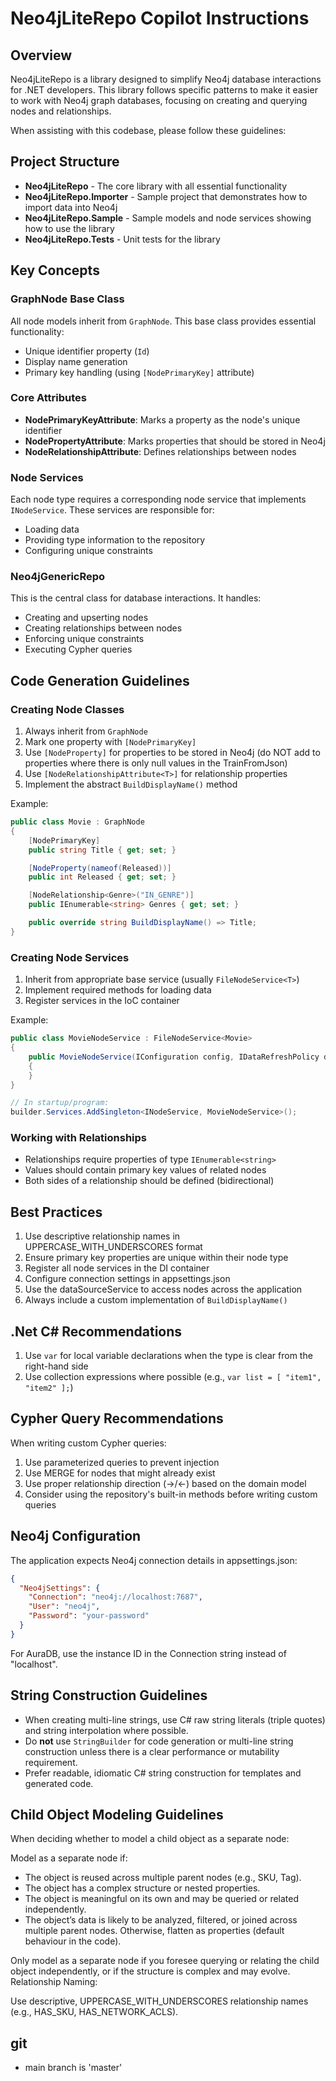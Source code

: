 # Neo4jLiteRepo Copilot Instructions

## Overview

Neo4jLiteRepo is a library designed to simplify Neo4j database interactions for .NET developers. This library follows specific patterns to make it easier to work with Neo4j graph databases, focusing on creating and querying nodes and relationships.

When assisting with this codebase, please follow these guidelines:

## Project Structure

- **Neo4jLiteRepo** - The core library with all essential functionality
- **Neo4jLiteRepo.Importer** - Sample project that demonstrates how to import data into Neo4j
- **Neo4jLiteRepo.Sample** - Sample models and node services showing how to use the library
- **Neo4jLiteRepo.Tests** - Unit tests for the library

## Key Concepts

### GraphNode Base Class

All node models inherit from `GraphNode`. This base class provides essential functionality:
- Unique identifier property (`Id`)
- Display name generation
- Primary key handling (using `[NodePrimaryKey]` attribute)

### Core Attributes

- **NodePrimaryKeyAttribute**: Marks a property as the node's unique identifier
- **NodePropertyAttribute**: Marks properties that should be stored in Neo4j
- **NodeRelationshipAttribute<T>**: Defines relationships between nodes

### Node Services

Each node type requires a corresponding node service that implements `INodeService`. These services are responsible for:
- Loading data
- Providing type information to the repository
- Configuring unique constraints

### Neo4jGenericRepo

This is the central class for database interactions. It handles:
- Creating and upserting nodes
- Creating relationships between nodes
- Enforcing unique constraints
- Executing Cypher queries

## Code Generation Guidelines

### Creating Node Classes

1. Always inherit from `GraphNode`
2. Mark one property with `[NodePrimaryKey]`
3. Use `[NodeProperty]` for properties to be stored in Neo4j (do NOT add to properties where there is only null values in the TrainFromJson)
4. Use `[NodeRelationshipAttribute<T>]` for relationship properties
5. Implement the abstract `BuildDisplayName()` method

Example:
```csharp
public class Movie : GraphNode
{
    [NodePrimaryKey]
    public string Title { get; set; }

    [NodeProperty(nameof(Released))]
    public int Released { get; set; }

    [NodeRelationship<Genre>("IN_GENRE")]
    public IEnumerable<string> Genres { get; set; }

    public override string BuildDisplayName() => Title;
}
```

### Creating Node Services

1. Inherit from appropriate base service (usually `FileNodeService<T>`)
2. Implement required methods for loading data
3. Register services in the IoC container

Example:
```csharp
public class MovieNodeService : FileNodeService<Movie>
{
    public MovieNodeService(IConfiguration config, IDataRefreshPolicy dataRefreshPolicy) : base(config, dataRefreshPolicy)
    {
    }
}

// In startup/program:
builder.Services.AddSingleton<INodeService, MovieNodeService>();
```

### Working with Relationships

- Relationships require properties of type `IEnumerable<string>`
- Values should contain primary key values of related nodes
- Both sides of a relationship should be defined (bidirectional)

## Best Practices

1. Use descriptive relationship names in UPPERCASE_WITH_UNDERSCORES format
2. Ensure primary key properties are unique within their node type
3. Register all node services in the DI container
4. Configure connection settings in appsettings.json
5. Use the dataSourceService to access nodes across the application
6. Always include a custom implementation of `BuildDisplayName()`

## .Net C# Recommendations
1. Use `var` for local variable declarations when the type is clear from the right-hand side
2. Use collection expressions where possible (e.g., `var list = [ "item1", "item2" ];`)

## Cypher Query Recommendations

When writing custom Cypher queries:
1. Use parameterized queries to prevent injection
2. Use MERGE for nodes that might already exist
3. Use proper relationship direction (->/<-) based on the domain model
4. Consider using the repository's built-in methods before writing custom queries

## Neo4j Configuration

The application expects Neo4j connection details in appsettings.json:
```json
{
  "Neo4jSettings": {
    "Connection": "neo4j://localhost:7687", 
    "User": "neo4j",
    "Password": "your-password"
  }
}
```

For AuraDB, use the instance ID in the Connection string instead of "localhost".

## String Construction Guidelines

- When creating multi-line strings, use C# raw string literals (triple quotes) and string interpolation where possible.
- Do **not** use `StringBuilder` for code generation or multi-line string construction unless there is a clear performance or mutability requirement.
- Prefer readable, idiomatic C# string construction for templates and generated code.

## Child Object Modeling Guidelines
When deciding whether to model a child object as a separate node:

Model as a separate node if:

- The object is reused across multiple parent nodes (e.g., SKU, Tag).
- The object has a complex structure or nested properties.
- The object is meaningful on its own and may be queried or related independently.
- The object’s data is likely to be analyzed, filtered, or joined across multiple parent nodes.
Otherwise, flatten as properties (default behaviour in the code).

Only model as a separate node if you foresee querying or relating the child object independently, or if the structure is complex and may evolve.
Relationship Naming:

Use descriptive, UPPERCASE_WITH_UNDERSCORES relationship names (e.g., HAS_SKU, HAS_NETWORK_ACLS).

## git
- main branch is 'master'
